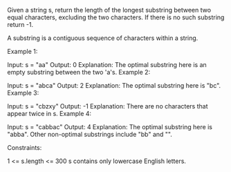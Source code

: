 Given a string s, return the length of the longest substring between two equal characters, excluding the two characters. If there is no such substring return -1.

A substring is a contiguous sequence of characters within a string.

Example 1:

Input: s = "aa"
Output: 0
Explanation: The optimal substring here is an empty substring between the two 'a's.
Example 2:

Input: s = "abca"
Output: 2
Explanation: The optimal substring here is "bc".
Example 3:

Input: s = "cbzxy"
Output: -1
Explanation: There are no characters that appear twice in s.
Example 4:

Input: s = "cabbac"
Output: 4
Explanation: The optimal substring here is "abba". Other non-optimal substrings include "bb" and "".

Constraints:

1 <= s.length <= 300
s contains only lowercase English letters.
